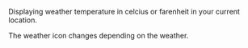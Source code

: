Displaying weather temperature in celcius or farenheit in your current location.

The weather icon changes depending on the weather.
